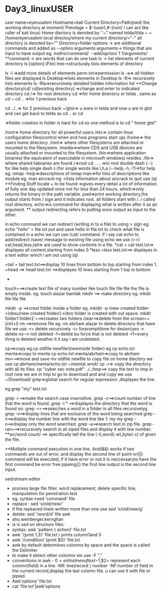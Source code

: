 # Day3_linuxUSER
user name=eyerusalem
Hostname=kali
Current Directory=Path/pwd/ the working directory at moment/
Previlage = $-(user),#-(root/ i can act like ruller of kali linux)
Home diectory is denoted by ''~" named telda/tilda
~ = /home/eyerusalem
local directoy/where my current directory/="-"
all directory is denoted by=""
Directory=folder
options -> are additional commands and added as --option arguments
arguments-> things that are input to have output eg.  maths/command/ --add/oprion/ 1 1/arguments/
**command
-> are words that can do one task 
ls -> list elements  of current directory
ls [option] [File] 
tree->structuraly lists elements of directory

ls -l =>add more details of elements
perm.txt=>permission
ls -a=> all hidden files are displayed
ls Desktop=>lists elements in Desktop
ls -R=> recursively lists elements
ls -Rla=>recursively detailed hidden information list
**Change directory/cd/
cd[existing directory] =>change and enter to indicated directory
cd /=> for root directory
cd =>for home directory or telda , same as cd ~
cd .. =>for 1 previous back

cd ../..=> for 2 previous back
~/gtst=> u ware in telda and now u are in gtst and can get back to telda as cd .. or cd

=>folder creation in  folder is hard for cd so one method is to cd " home gtst"


/root=> home  directory for all powerful users
/etc=> contain linux configuration files(control when and how programs start up)
/home=> the users home directory.
/mnt=> where other filesystems are attached or mounted to the filesystem.
/media=>where CDS and USB devices are usually attached  or mounted to the filesystem.
/bin=>where application binaries( the equivalent of executable in microsoft windows) resides.
/lib=> where shared liabraries are found
/=>root
cd .. .. =>to root
double dash (--) for like help
single dash (-)for single words like l,h,a
(--help,-h,-?)=>for help
eg.
nmap -help=>descriptions of nmap
man=>for lists of descriptions like module
eg. man aircrack-ng ->lists information about aircrack
to quit use (q)
**Finding Stuff
locate + to be found =>gives every detail  a lot of information of fully one day updated once not for less than 24 hours.
which=>only returns the binary in the path variable.
pwd=>print working directory,the output starts from / sign and it indicates root.
all folders start with /.
/ called root  directory.
 echo=>is command  for displaying  what is written after it as an  argument.
** output redirecting refers to putting  once output as input to the other.

in echo command we can redirect (writing in to a file) to using > sign
eg. echo "hello" > file.txt
put  and save hello in file.txt 
to check what file is contained in a echo we can use /cat/ command.
if i say cat echo
to add/redirect /save/ message to  existing file using echo we use (>>) 
cat,head,less,tail=> are used to show contents in a file.
*cat
=  cat test.txt=> displayes all content,starting from index 0
*less
=less test.txt==> displayes in a text editor which i am out using (q)

=tail
=  tail  text.txt==>display 10 lines from bottom to top starting from index  1.
=head
==> head test.txt ==>displayes 10 lines starting from 1 top to bottom

*
touch===>create text file of many number
like touch file file file
the file is empty inside.
eg. touch alazar bamlak
mkdir ==> make directory
eg. mkdir file file file

mkdir -p ==>creat folder inside a folder
eg. mkldir -p (new created folder->)desu/new created folder/(->)bro
folder is created with out space.
mkdir folder1 folder2 ===>creates two  folders
clear==>delete from the screan==(ctrl+l)
rm ==>remove file
eg. rm abrham alazar 
to delete directory that have file we use -r= delete recursively
                                 -i= forprompt(time  for desion)yes -> delete no--> not deleted
                                 -f=delete bu force that is not deleted
                                -rf=every thing is deleted weather it  it say i am undeleted.



cp==>copy
eg.cp  oldfile newfile/(newinside folder)
eg cp echo.txt menta=>copy to menta
cp echo.txt menta/abrham=>copy to abrham
mv===>move and save
mv oldfile newfile
to copy file on home diectory we use cp abrham/menta/echo.txt ~/menta\ wndi/
	cp -r=> copy the directory with all  its files.
	cp "cyber sec note.pdf" ../../tmp==>  copy the text to tmp in root
	now we are in tmp to  go to download and and copy we use ~/Download/
grep=>global search for regular expression ,displayes the line.

eg.grep "my" test.txt
	
grep -i ==>make the  search case insensitive.
grep  -c==>count number of line that the word is found.
grep -l * ==>displayes the directory  that  the word is found on.
grep -r===>searches a word in a folder in all files recursivelyg
grep -v==>display lines that are exclusive of the word being searched
grep -n==>display the number line with the word line
like 1: my my
grep -o==>display only the word searched.
grep -a==>search text in zip file.
grep -ran===>recursively search in all ziped files and display it with line number.
**wc/word count/
==> specifically tell the line (-l),word(-w),byte(-c)
of given  the file.


**Multiple command execution in one line.
And(&&)
works if two commands are out of error. and display the second line  of point
or(||)
command will be executed, if it have error or not.it is neccessaryto have the first command be error free
pipeing(|)
the first line output is the second line input.


sed/stream editor
 - process large file filter, word replacement, delete specific line, manipulation for penetration test
 - eg.  syntax->sed 'command' file
 - replace : sed 's/old/new/'
 - if the repkaced lineis written more than one use
 sed 's/old/new/g'
  - delete: sed '/word/d'  file
  awk 
  - aho,weinberger,kernghan
  - is is sed on structure files
- syntax: awk 'pattern { action}' file.txt
- awk '{print $1,$3}' file.txt / prints column1and 3
- awk '/condition/ {print $0}' file.txt
- awk by default determines colomns by space and the space is called the Delimiter
- to make it detect other colomns we use -F  ","
- conventions in awk - $0=entire linev of text
                    -$1,$2= represent each colomn(field) in a line
                    -NR: line(record ) number
                    -NF:number  of field in the current record,display the last colomn file.
u can use it with file or pipied.
- Awk'options' file.txt
- cat 'file.txt'|awk'options





